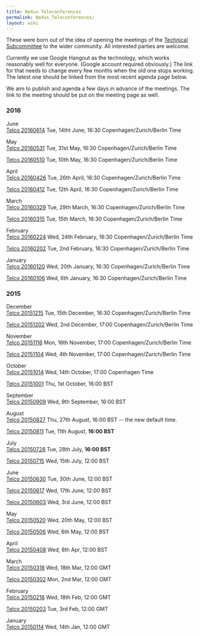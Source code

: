 ```yaml
---
title: NeXus Teleconferences
permalink: NeXus_Teleconferences/
layout: wiki
---
```


These were born out of the idea of opening the meetings of the
[Technical Subcommittee](Technical_Subcommittee "wikilink") to the wider
community. All interested parties are welcome.

Currently we use Google Hangout as the technology, which works
reasonably well for everyone. (Google account required obviously.) The
link for that needs to change every few months when the old one stops
working. The latest one should be linked from the most recent agenda
page below.

We aim to publish and agenda a few days in advance of the meetings. The
link to the meeting should be put on the meeting page as well.

### 2016

June  
[Telco 20160614](Telco_20160614 "wikilink") Tue, 14tht June, 16:30
Copenhagen/Zurich/Berlin Time

May  
[Telco 20160531](Telco_20160531 "wikilink") Tue, 31st May, 16:30
Copenhagen/Zurich/Berlin Time

[Telco 20160510](Telco_20160510 "wikilink") Tue, 10th May, 16:30
Copenhagen/Zurich/Berlin Time

April  
[Telco 20160426](Telco_20160426 "wikilink") Tue, 26th April, 16:30
Copenhagen/Zurich/Berlin Time

[Telco 20160412](Telco_20160412 "wikilink") Tue, 12th April, 16:30
Copenhagen/Zurich/Berlin Time

March  
[Telco 20160329](Telco_20160329 "wikilink") Tue, 29th March, 16:30
Copenhagen/Zurich/Berlin Time

[Telco 20160315](Telco_20160315 "wikilink") Tue, 15th March, 16:30
Copenhagen/Zurich/Berlin Time

February  
[Telco 20160224](Telco_20160224 "wikilink") Wed, 24th February, 16:30
Copenhagen/Zurich/Berlin Time

[Telco 20160202](Telco_20160202 "wikilink") Tue, 2nd February, 16:30
Copenhagen/Zurich/Berlin Time

January  
[Telco 20160120](Telco_20160120 "wikilink") Wed, 20th January, 16:30
Copenhagen/Zurich/Berlin Time

[Telco 20160106](Telco_20160106 "wikilink") Wed, 6th January, 16:30
Copenhagen/Zurich/Berlin Time

### 2015

December  
[Telco 20151215](Telco_20151215 "wikilink") Tue, 15th December, 16:30
Copenhagen/Zurich/Berlin Time

[Telco 20151202](Telco_20151202 "wikilink") Wed, 2nd December, 17:00
Copenhagen/Zurich/Berlin Time

November  
[Telco 20151116](Telco_20151116 "wikilink") Mon, 16th November, 17:00
Copenhagen/Zurich/Berlin Time

[Telco 20151104](Telco_20151104 "wikilink") Wed, 4th November, 17:00
Copenhagen/Zurich/Berlin Time

October  
[Telco 20151014](Telco_20151014 "wikilink") Wed, 14th October, 17:00
Copenhagen Time

[Telco 20151001](Telco_20151001 "wikilink") Thu, 1st October, 16:00 BST

September  
[Telco 20150909](Telco_20150909 "wikilink") Wed, 9th September, 16:00
BST

August  
[Telco 20150827](Telco_20150827 "wikilink") Thu, 27th August, 16:00 BST
-- the new default time.

[Telco 20150811](Telco_20150811 "wikilink") Tue, 11th August, **16:00
BST**

July  
[Telco 20150728](Telco_20150728 "wikilink") Tue, 28th July, **16:00
BST**

[Telco 20150715](Telco_20150715 "wikilink") Wed, 15th July, 12:00 BST

June  
[Telco 20150630](Telco_20150630 "wikilink") Tue, 30th June, 12:00 BST

[Telco 20150617](Telco_20150617 "wikilink") Wed, 17th June, 12:00 BST

[Telco 20150603](Telco_20150603 "wikilink") Wed, 3rd June, 12:00 BST

May  
[Telco 20150520](Telco_20150520 "wikilink") Wed, 20th May, 12:00 BST

[Telco 20150506](Telco_20150506 "wikilink") Wed, 6th May, 12:00 BST

April  
[Telco 20150408](Telco_20150408 "wikilink") Wed, 8th Apr, 12:00 BST

March  
[Telco 20150318](Telco_20150318 "wikilink") Wed, 18th Mar, 12:00 GMT

[Telco 20150302](Telco_20150302 "wikilink") Mon, 2nd Mar, 12:00 GMT

February  
[Telco 20150218](Telco_20150218 "wikilink") Wed, 18th Feb, 12:00 GMT

[Telco 20150203](Telco_20150203 "wikilink") Tue, 3rd Feb, 12:00 GMT

January  
[Telco 20150114](Telco_20150114 "wikilink") Wed, 14th Jan, 12:00 GMT
